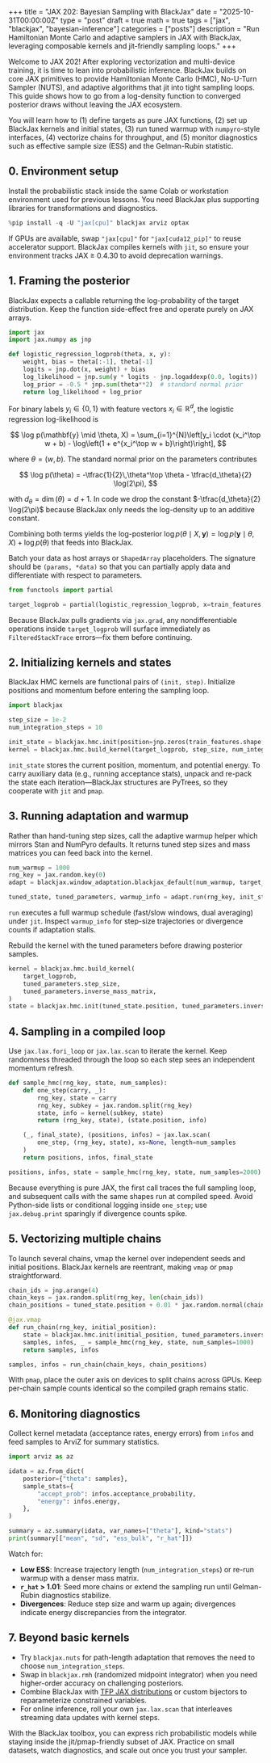 +++
title = "JAX 202: Bayesian Sampling with BlackJax"
date = "2025-10-31T00:00:00Z"
type = "post"
draft = true
math = true
tags = ["jax", "blackjax", "bayesian-inference"]
categories = ["posts"]
description = "Run Hamiltonian Monte Carlo and adaptive samplers in JAX with BlackJax, leveraging composable kernels and jit-friendly sampling loops."
+++

Welcome to JAX 202! After exploring vectorization and multi-device training, it is time to lean into probabilistic inference. BlackJax builds on core JAX primitives to provide Hamiltonian Monte Carlo (HMC), No-U-Turn Sampler (NUTS), and adaptive algorithms that jit into tight sampling loops. This guide shows how to go from a log-density function to converged posterior draws without leaving the JAX ecosystem.

You will learn how to (1) define targets as pure JAX functions, (2) set up BlackJax kernels and initial states, (3) run tuned warmup with `numpyro`-style interfaces, (4) vectorize chains for throughput, and (5) monitor diagnostics such as effective sample size (ESS) and the Gelman-Rubin statistic.

## 0. Environment setup

Install the probabilistic stack inside the same Colab or workstation environment used for previous lessons. You need BlackJax plus supporting libraries for transformations and diagnostics.

```python
%pip install -q -U "jax[cpu]" blackjax arviz optax
```

If GPUs are available, swap `"jax[cpu]"` for `"jax[cuda12_pip]"` to reuse accelerator support. BlackJax compiles kernels with `jit`, so ensure your environment tracks JAX ≥ 0.4.30 to avoid deprecation warnings.

## 1. Framing the posterior

BlackJax expects a callable returning the log-probability of the target distribution. Keep the function side-effect free and operate purely on JAX arrays.

```python
import jax
import jax.numpy as jnp

def logistic_regression_logprob(theta, x, y):
    weight, bias = theta[:-1], theta[-1]
    logits = jnp.dot(x, weight) + bias
    log_likelihood = jnp.sum(y * logits - jnp.logaddexp(0.0, logits))
    log_prior = -0.5 * jnp.sum(theta**2)  # standard normal prior
    return log_likelihood + log_prior
```

For binary labels $y_i \in \{0, 1\}$ with feature vectors $x_i \in \mathbb{R}^d$, the logistic regression log-likelihood is

$$
\log p(\mathbf{y} \mid \theta, X) = \sum_{i=1}^{N}\left[y_i \cdot (x_i^\top w + b) - \log\left(1 + e^{x_i^\top w + b}\right)\right],
$$

where $\theta = (w, b)$. The standard normal prior on the parameters contributes

$$
\log p(\theta) = -\tfrac{1}{2}\,\theta^\top \theta - \tfrac{d_\theta}{2} \log(2\pi),
$$

with $d_\theta = \dim(\theta) = d + 1$. In code we drop the constant $-\tfrac{d_\theta}{2} \log(2\pi)$ because BlackJax only needs the log-density up to an additive constant.

Combining both terms yields the log-posterior $\log p(\theta \mid X, \mathbf{y}) = \log p(\mathbf{y} \mid \theta, X) + \log p(\theta)$ that feeds into BlackJax.

Batch your data as host arrays or `ShapedArray` placeholders. The signature should be `(params, *data)` so that you can partially apply data and differentiate with respect to parameters.

```python
from functools import partial

target_logprob = partial(logistic_regression_logprob, x=train_features, y=train_labels)
```

Because BlackJax pulls gradients via `jax.grad`, any nondifferentiable operations inside `target_logprob` will surface immediately as `FilteredStackTrace` errors—fix them before continuing.

## 2. Initializing kernels and states

BlackJax HMC kernels are functional pairs of `(init, step)`. Initialize positions and momentum before entering the sampling loop.

```python
import blackjax

step_size = 1e-2
num_integration_steps = 10

init_state = blackjax.hmc.init(position=jnp.zeros(train_features.shape[1] + 1))
kernel = blackjax.hmc.build_kernel(target_logprob, step_size, num_integration_steps)
```

`init_state` stores the current position, momentum, and potential energy. To carry auxiliary data (e.g., running acceptance stats), unpack and re-pack the state each iteration—BlackJax structures are PyTrees, so they cooperate with `jit` and `pmap`.

## 3. Running adaptation and warmup

Rather than hand-tuning step sizes, call the adaptive warmup helper which mirrors Stan and NumPyro defaults. It returns tuned step sizes and mass matrices you can feed back into the kernel.

```python
num_warmup = 1000
rng_key = jax.random.key(0)
adapt = blackjax.window_adaptation.blackjax_default(num_warmup, target_logprob)

tuned_state, tuned_parameters, warmup_info = adapt.run(rng_key, init_state.position)
```

`run` executes a full warmup schedule (fast/slow windows, dual averaging) under `jit`. Inspect `warmup_info` for step-size trajectories or divergence counts if adaptation stalls.

Rebuild the kernel with the tuned parameters before drawing posterior samples.

```python
kernel = blackjax.hmc.build_kernel(
    target_logprob,
    tuned_parameters.step_size,
    tuned_parameters.inverse_mass_matrix,
)
state = blackjax.hmc.init(tuned_state.position, tuned_parameters.inverse_mass_matrix)
```

## 4. Sampling in a compiled loop

Use `jax.lax.fori_loop` or `jax.lax.scan` to iterate the kernel. Keep randomness threaded through the loop so each step sees an independent momentum refresh.

```python
def sample_hmc(rng_key, state, num_samples):
    def one_step(carry, _):
        rng_key, state = carry
        rng_key, subkey = jax.random.split(rng_key)
        state, info = kernel(subkey, state)
        return (rng_key, state), (state.position, info)

    (_, final_state), (positions, infos) = jax.lax.scan(
        one_step, (rng_key, state), xs=None, length=num_samples
    )
    return positions, infos, final_state

positions, infos, state = sample_hmc(rng_key, state, num_samples=2000)
```

Because everything is pure JAX, the first call traces the full sampling loop, and subsequent calls with the same shapes run at compiled speed. Avoid Python-side lists or conditional logging inside `one_step`; use `jax.debug.print` sparingly if divergence counts spike.

## 5. Vectorizing multiple chains

To launch several chains, vmap the kernel over independent seeds and initial positions. BlackJax kernels are reentrant, making `vmap` or `pmap` straightforward.

```python
chain_ids = jnp.arange(4)
chain_keys = jax.random.split(rng_key, len(chain_ids))
chain_positions = tuned_state.position + 0.01 * jax.random.normal(chain_keys, tuned_state.position.shape)

@jax.vmap
def run_chain(rng_key, initial_position):
    state = blackjax.hmc.init(initial_position, tuned_parameters.inverse_mass_matrix)
    samples, infos, _ = sample_hmc(rng_key, state, num_samples=1000)
    return samples, infos

samples, infos = run_chain(chain_keys, chain_positions)
```

With `pmap`, place the outer axis on devices to split chains across GPUs. Keep per-chain sample counts identical so the compiled graph remains static.

## 6. Monitoring diagnostics

Collect kernel metadata (acceptance rates, energy errors) from `infos` and feed samples to ArviZ for summary statistics.

```python
import arviz as az

idata = az.from_dict(
    posterior={"theta": samples},
    sample_stats={
        "accept_prob": infos.acceptance_probability,
        "energy": infos.energy,
    },
)

summary = az.summary(idata, var_names=["theta"], kind="stats")
print(summary[["mean", "sd", "ess_bulk", "r_hat"]])
```

Watch for:

- **Low ESS**: Increase trajectory length (`num_integration_steps`) or re-run warmup with a denser mass matrix.
- **`r_hat` > 1.01**: Seed more chains or extend the sampling run until Gelman-Rubin diagnostics stabilize.
- **Divergences**: Reduce step size and warm up again; divergences indicate energy discrepancies from the integrator.

## 7. Beyond basic kernels

- Try `blackjax.nuts` for path-length adaptation that removes the need to choose `num_integration_steps`.
- Swap in `blackjax.rmh` (randomized midpoint integrator) when you need higher-order accuracy on challenging posteriors.
- Combine BlackJax with [TFP JAX distributions](https://www.tensorflow.org/probability) or custom bijectors to reparameterize constrained variables.
- For online inference, roll your own `jax.lax.scan` that interleaves streaming data updates with kernel steps.

With the BlackJax toolbox, you can express rich probabilistic models while staying inside the jit/pmap-friendly subset of JAX. Practice on small datasets, watch diagnostics, and scale out once you trust your sampler.

